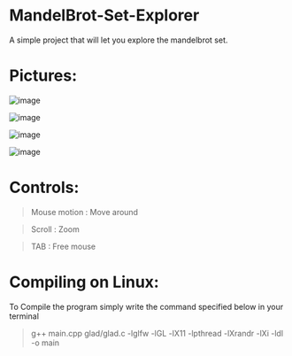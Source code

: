 # MandelBrot-Set-Explorer
A simple project that will let you explore the mandelbrot set.

# Pictures:

![image](https://user-images.githubusercontent.com/62178977/160417535-c5a373f2-c9f4-43cd-8466-29fde3e1a13f.png)

![image](https://user-images.githubusercontent.com/62178977/160417958-90e22612-8921-417b-b978-32b63ae62e54.png)

![image](https://user-images.githubusercontent.com/62178977/160418187-53ab9526-6bb8-4d84-84f4-67eb1856308b.png)

![image](https://user-images.githubusercontent.com/62178977/160418416-bb74ffb2-e581-45b4-8312-ebce5e437494.png)

# Controls:

> Mouse motion : Move around
 
> Scroll : Zoom

> TAB : Free mouse


# Compiling on Linux:

To Compile the program simply write the command specified below in your terminal

> g++ main.cpp glad/glad.c -lglfw -lGL -lX11 -lpthread -lXrandr -lXi -ldl -o main
